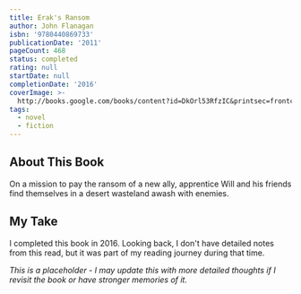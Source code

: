 ```yaml
---
title: Erak's Ransom
author: John Flanagan
isbn: '9780440869733'
publicationDate: '2011'
pageCount: 468
status: completed
rating: null
startDate: null
completionDate: '2016'
coverImage: >-
  http://books.google.com/books/content?id=DkOrl53RfzIC&printsec=frontcover&img=1&zoom=1&source=gbs_api
tags:
  - novel
  - fiction
---
```


## About This Book

On a mission to pay the ransom of a new ally, apprentice Will and his friends find themselves in a desert wasteland awash with enemies.

## My Take

I completed this book in 2016. Looking back, I don't have detailed notes from this read, but it was part of my reading journey during that time.

*This is a placeholder - I may update this with more detailed thoughts if I revisit the book or have stronger memories of it.*
